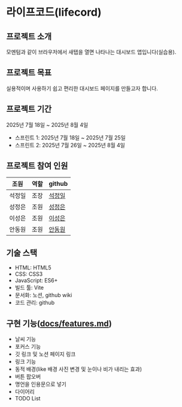 # 라이프코드(lifecord)

## 프로젝트 소개

모멘텀과 같이 브라우저에서 새탭을 열면 나타나는 대시보드 앱입니다(실습용).

## 프로젝트 목표

실용적이며 사용하기 쉽고 편리한 대시보드 페이지를 만들고자 합니다.

## 프로젝트 기간

2025년 7월 18일 ~ 2025년 8월 4일

- 스프린트 1: 2025년 7월 18일 ~ 2025년 7월 25일
- 스프린트 2: 2025년 7월 26일 ~ 2025년 8월 4일

## 프로젝트 참여 인원

| 조원   | 역할 | github                                    |
| ------ | ---- | ----------------------------------------- |
| 석정일 | 조장 | [석정일](https://github.com/but212)       |
| 성정은 | 조원 | [성정은](https://github.com/jeongeunsung) |
| 이성은 | 조원 | [이성은](https://github.com/HanUL072)     |
| 안동원 | 조원 | [안동원](https://github.com/dongwonAhn)   |

## 기술 스택

- HTML: HTML5
- CSS: CSS3
- JavaScript: ES6+
- 빌드 툴: Vite
- 문서화: 노션, github wiki
- 코드 관리: github

## 구현 기능([docs/features.md](docs/features.md))

- 날씨 기능
- 포커스 기능
- 깃 링크 및 노션 페이지 링크
- 링크 기능
- 동적 배경(like 배경 사진 변경 및 눈이나 비가 내리는 효과)
- 버튼 팝오버
- 명언을 인용문으로 넣기
- 다이어리
- TODO List

